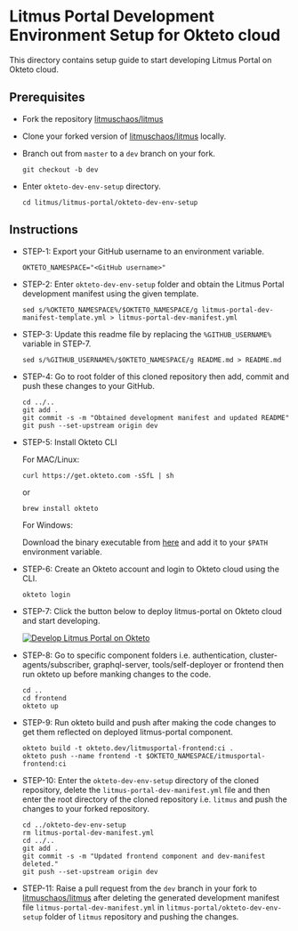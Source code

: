 # Litmus Portal Development Environment Setup for Okteto cloud

This directory contains setup guide to start developing Litmus Portal on Okteto cloud. 


## Prerequisites 

- Fork the repository [litmuschaos/litmus](https://github.com/litmuschaos/litmus)

- Clone your forked version of [litmuschaos/litmus](https://github.com/litmuschaos/litmus) locally.

- Branch out from `master` to a `dev` branch on your fork.

  ```
  git checkout -b dev
  ```

- Enter `okteto-dev-env-setup` directory.

  ```
  cd litmus/litmus-portal/okteto-dev-env-setup
  ```


## Instructions

- STEP-1: Export your GitHub username to an environment variable.

  ```
  OKTETO_NAMESPACE="<GitHub username>"
  ```

- STEP-2: Enter `okteto-dev-env-setup` folder and obtain the Litmus Portal development manifest using the given template.

  ```
  sed s/%OKTETO_NAMESPACE%/$OKTETO_NAMESPACE/g litmus-portal-dev-manifest-template.yml > litmus-portal-dev-manifest.yml
  ```

- STEP-3: Update this readme file by replacing the `%GITHUB_USERNAME%` variable in STEP-7.

  ```
  sed s/%GITHUB_USERNAME%/$OKTETO_NAMESPACE/g README.md > README.md
  ```

- STEP-4: Go to root folder of this cloned repository then add, commit and push these changes to your GitHub.

  ```
  cd ../..
  git add .
  git commit -s -m "Obtained development manifest and updated README"
  git push --set-upstream origin dev
  ```

- STEP-5: Install Okteto CLI
  
  For MAC/Linux:

  ```
  curl https://get.okteto.com -sSfL | sh
  ```

  or

  ```
  brew install okteto
  ```

  For Windows:

  Download the binary executable from [here](https://downloads.okteto.com/cli/okteto.exe) and add it to your `$PATH` environment variable.

- STEP-6: Create an Okteto account and login to Okteto cloud using the CLI.

  ```
  okteto login
  ```

- STEP-7: Click the button below to deploy litmus-portal on Okteto cloud and start developing.
  
  [![Develop Litmus Portal on Okteto](https://okteto.com/develop-okteto.svg)](https://cloud.okteto.com/deploy?repository=https://github.com/%GITHUB_USERNAME%/litmus)

- STEP-8: Go to specific component folders i.e. authentication, cluster-agents/subscriber, graphql-server, tools/self-deployer or frontend then run okteto up before manking changes to the code.

  ```
  cd ..
  cd frontend
  okteto up
  ```

- STEP-9: Run okteto build and push after making the code changes to get them reflected on deployed litmus-portal component.

  ```
  okteto build -t okteto.dev/litmusportal-frontend:ci .
  okteto push --name frontend -t $OKTETO_NAMESPACE/itmusportal-frontend:ci
  ```

- STEP-10: Enter the `okteto-dev-env-setup` directory of the cloned repository, delete the  `litmus-portal-dev-manifest.yml` file and then enter the root directory of the cloned repository i.e. `litmus`  and push the changes to your forked repository.

  ```
  cd ../okteto-dev-env-setup
  rm litmus-portal-dev-manifest.yml
  cd ../..
  git add .
  git commit -s -m "Updated frontend component and dev-manifest deleted."
  git push --set-upstream origin dev
  ```

- STEP-11: Raise a pull request from the `dev` branch in your fork to [litmuschaos/litmus](https://github.com/litmuschaos/litmus) after deleting the generated development manifest file `litmus-portal-dev-manifest.yml` in `litmus-portal/okteto-dev-env-setup` folder of `litmus` repository and pushing the changes.
